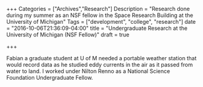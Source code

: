 +++
Categories = ["Archives","Research"]
Description = "Research done during my summer as an NSF fellow in the Space Research Building at the University of Michigan"
Tags = ["development", "college", "research"]
date = "2016-10-06T21:36:09-04:00"
title = "Undergraduate Research at the University of Michigan (NSF Fellow)"
draft = true

+++

Fabian a graduate student at U of M needed a portable weather station that would record data as he studied eddy currents in the air as it passed from water to land. I worked under Nilton Renno as a National Science Foundation Undergraduate Fellow.
